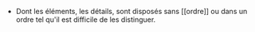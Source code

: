 - Dont les éléments, les détails, sont disposés sans [[ordre]] ou dans un ordre tel qu'il est difficile de les distinguer.